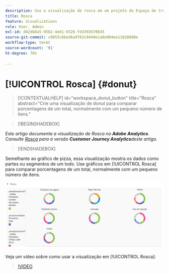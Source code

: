 ```yaml
---
description: Use a visualização de rosca em um projeto do Espaço de trabalho.
title: Rosca
feature: Visualizations
role: User, Admin
exl-id: d82db8a5-9502-4ed1-9326-fd3392670bd3
source-git-commit: c0855c6bed6a9762c0440e1a8e004ee11020808e
workflow-type: tm+mt
source-wordcount: '91'
ht-degree: 76%

---
```


# [!UICONTROL Rosca] {#donut}

<!-- markdownlint-disable MD034 -->

>[!CONTEXTUALHELP]
>id="workspace_donut_button"
>title="Rosca"
>abstract="Crie uma visualização de donut para comparar porcentagens de um total, normalmente com um pequeno número de itens."

<!-- markdownlint-enable MD034 -->


>[!BEGINSHADEBOX]

*Este artigo documenta a visualização de Rosca no **Adobe Analytics**.<br/>Consulte [Rosca](https://experienceleague.adobe.com/en/docs/analytics-platform/using/cja-workspace/visualizations/donut) para a versão **Customer Journey Analytics**deste artigo.*

>[!ENDSHADEBOX]

Semelhante ao gráfico de pizza, essa visualização mostra os dados como partes ou segmentos de um todo. Use gráficos em [!UICONTROL Rosca] para comparar porcentagens de um total, normalmente com um pequeno número de itens.

![](assets/donut.png)

Veja um vídeo sobre como usar a visualização em [!UICONTROL Rosca]:

>[!VIDEO](https://video.tv.adobe.com/v/334309/?quality=12)
